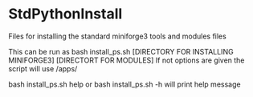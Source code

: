 # StdPythonInstall
Files for installing the standard miniforge3 tools and modules files

This can be run as 
bash install_ps.sh [DIRECTORY FOR INSTALLING MINIFORGE3] [DIRECTORT FOR MODULES]
If not options are given the script will use /apps/

bash install_ps.sh help or bash install_ps.sh -h will print help message
